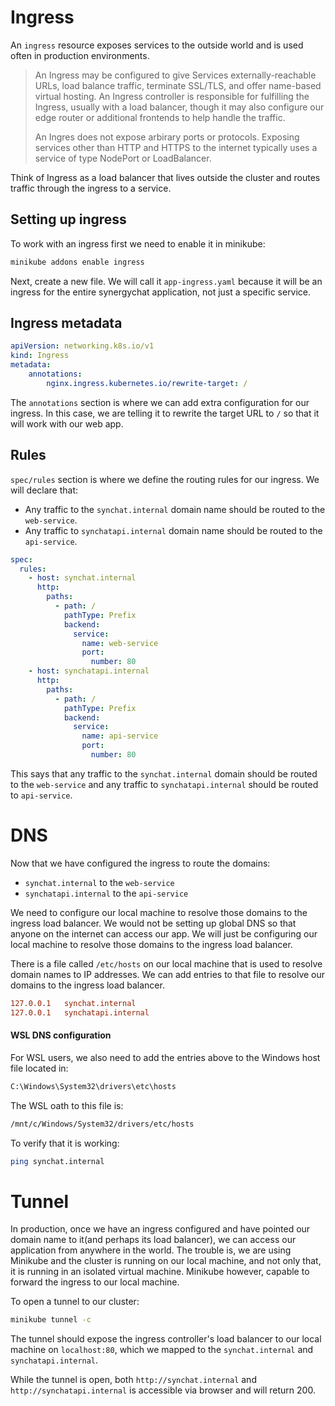 # Ingress

An `ingress` resource exposes services to the outside world and is used often in
production environments.

> An Ingress may be configured to give Services externally-reachable URLs, load
> balance traffic, terminate SSL/TLS, and offer name-based virtual hosting. An
> Ingress controller is responsible for fulfilling the Ingress, usually with a
> load balancer, though it may also configure our edge router or additional
> frontends to help handle the traffic.
>
> An Ingres does not expose arbirary ports or protocols. Exposing services other
> than HTTP and HTTPS to the internet typically uses a service of type NodePort
> or LoadBalancer.

Think of Ingress as a load balancer that lives outside the cluster and routes
traffic through the ingress to a service.

## Setting up ingress

To work with an ingress first we need to enable it in minikube:

```bash
minikube addons enable ingress
```

Next, create a new file. We will call it `app-ingress.yaml` because it will be
an ingress for the entire synergychat application, not just a specific service.

## Ingress metadata

```yaml
apiVersion: networking.k8s.io/v1
kind: Ingress
metadata:
    annotations:
        nginx.ingress.kubernetes.io/rewrite-target: /
```

The `annotations` section is where we can add extra configuration for our
ingress. In this case, we are telling it to rewrite the target URL to `/` so
that it will work with our web app.


## Rules

`spec/rules` section is where we define the routing rules for our ingress. We 
will declare that:
- Any traffic to the `synchat.internal` domain name should be routed to the
  `web-service`.
- Any traffic to `synchatapi.internal` domain name should be routed to the
  `api-service`.

```yaml
spec:
  rules:
    - host: synchat.internal
      http:
        paths:
          - path: /
            pathType: Prefix
            backend:
              service:
                name: web-service
                port:
                  number: 80
    - host: synchatapi.internal
      http:
        paths:
          - path: /
            pathType: Prefix
            backend:
              service:
                name: api-service
                port:
                  number: 80
```

This says that any traffic to the `synchat.internal` domain should be routed to
the `web-service` and any traffic to `synchatapi.internal` should be routed to
`api-service`.

# DNS
Now that we have configured the ingress to route the domains:
- `synchat.internal` to the `web-service`
- `synchatapi.internal` to the `api-service`

We need to configure our local machine to resolve those domains to the ingress
load balancer. We would not be setting up global DNS so that anyone on the
internet can access our app. We will just be configuring our local machine to
resolve those domains to the ingress load balancer.

There is a file called `/etc/hosts` on our local machine that is used to resolve
domain names to IP addresses. We can add entries to that file to resolve our
domains to the ingress load balancer.

```conf
127.0.0.1   synchat.internal
127.0.0.1   synchatapi.internal
```

#### WSL DNS configuration

For WSL users, we also need to add the entries above to the Windows host file
located in:

```bash
C:\Windows\System32\drivers\etc\hosts
```

The WSL oath to this file is:

```bash
/mnt/c/Windows/System32/drivers/etc/hosts
```

To verify that it is working:

```bash
ping synchat.internal
```

# Tunnel

In production, once we have an ingress configured and have pointed our domain
name to it(and perhaps its load balancer), we can access our application from
anywhere in the world. The trouble is, we are using Minikube and the cluster is
running on our local machine, and not only that, it is running in an isolated
virtual machine. Minikube however, capable to forward the ingress to our local
machine.

To open a tunnel to our cluster:

```bash
minikube tunnel -c
```

The tunnel should expose the ingress controller's load balancer to our local
machine on `localhost:80`, which we mapped to the `synchat.internal` and
`synchatapi.internal`.

While the tunnel is open, both `http://synchat.internal` and
`http://synchatapi.internal` is accessible via browser and will return 200.
